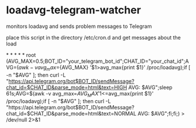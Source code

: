 # loadavg-telegram-watcher
monitors loadavg and sends problem messages to Telegram

place this script in the directory /etc/cron.d and get messages about the load

\* \* \* \* \* root (AVG_MAX=0.5;BOT_ID="your_telegram_bot_id";CHAT_ID="your_chat_id";AVG=$(awk -v avg_max=${AVG_MAX} '$1>avg_max{print $1}' /proc/loadavg);if [ -n "$AVG" ]; then curl -L "https://api.telegram.org/bot$BOT_ID/sendMessage?chat_id=$CHAT_ID&parse_mode=html&text=HIGH AVG: $AVG";sleep 61s;AVG=$(awk -v avg_max=${AVG_MAX} '$1<=avg_max{print $1}' /proc/loadavg);if [ -n "$AVG" ]; then curl -L "https://api.telegram.org/bot$BOT_ID/sendMessage?chat_id=$CHAT_ID&parse_mode=html&text=NORMAL AVG: $AVG";fi;fi;) > /dev/null 2>&1
